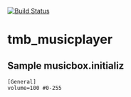 [![Build Status](https://travis-ci.org/janfietz/tmb_musicplayer.svg?branch=master)](https://travis-ci.org/janfietz/tmb_musicplayer)
# tmb_musicplayer

## Sample musicbox.initializ

```
[General]
volume=100 #0-255
```
